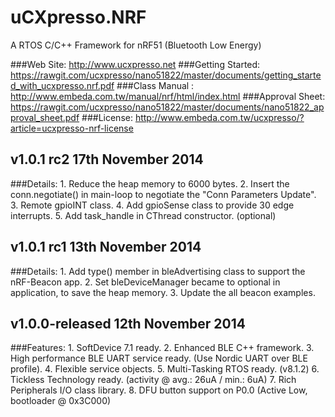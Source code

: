 uCXpresso.NRF
===============================
A RTOS C/C++ Framework for nRF51 (Bluetooth Low Energy)

###Web Site: http://www.ucxpresso.net
###Getting Started: https://rawgit.com/ucxpresso/nano51822/master/documents/getting_started_with_ucxpresso.nrf.pdf
###Class Manual : http://www.embeda.com.tw/manual/nrf/html/index.html
###Approval Sheet: https://rawgit.com/ucxpresso/nano51822/master/documents/nano51822_approval_sheet.pdf
###License: http://www.embeda.com.tw/ucxpresso/?article=ucxpresso-nrf-license

v1.0.1 rc2 17th November 2014
--------------------------------
###Details: 
    1. Reduce the heap memory to 6000 bytes. 
    2. Insert the conn.negotiate() in main-loop to negotiate the "Conn Parameters Update".
    3. Remote gpioINT class.
    4. Add gpioSense class to provide 30 edge interrupts.
    5. Add task_handle in CThread constructor. (optional)


v1.0.1 rc1 13th November 2014
--------------------------------
###Details: 
	1. Add type() member in bleAdvertising class to support the nRF-Beacon app.
	2. Set bleDeviceManager became to optional in application, to save the heap memory.
	3. Update the all beacon examples.

v1.0.0-released 12th November 2014
--------------------------------
###Features: 
	1. SoftDevice 7.1 ready.
	2. Enhanced BLE C++ framework.
	3. High performance BLE UART service ready. (Use Nordic UART over BLE profile).
	4. Flexible service objects.
	5. Multi-Tasking RTOS ready. (v8.1.2)
	6. Tickless Technology ready. (activity @ avg.: 26uA / min.: 6uA)
	7. Rich Peripherals I/O class library.
	8. DFU button support on P0.0 (Active Low, bootloader @ 0x3C000)
